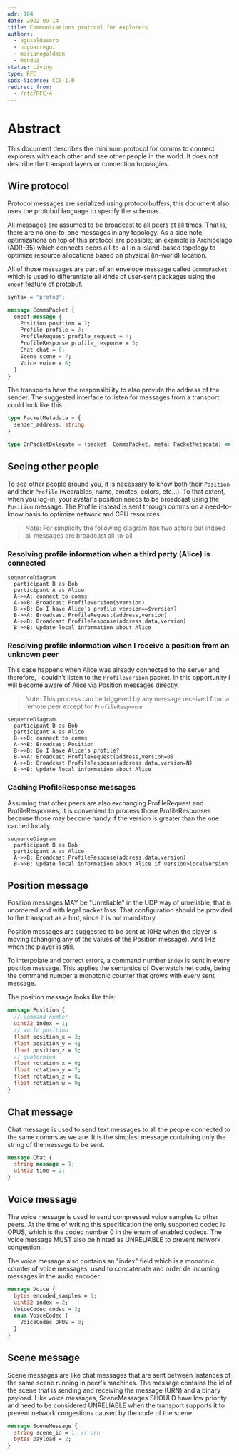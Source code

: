```yaml
---
adr: 104
date: 2022-09-14
title: Communications protocol for explorers
authors:
  - agusaldasoro
  - hugoarregui
  - marianogoldman
  - menduz
status: Living
type: RFC
spdx-license: CC0-1.0
redirect_from:
  - /rfc/RFC-4
---
```


# Abstract

This document describes the minimum protocol for comms to connect explorers with each other and see other people in the world. It does not describe the transport layers or connection topologies.

## Wire protocol

Protocol messages are serialized using protocolbuffers, this document also uses the protobuf language to specify the schemas.

All messages are assumed to be broadcast to all peers at all times. That is, there are no one-to-one messages in any topology. As a side note, optimizations on top of this protocol are possible; an example is Archipelago (ADR-35) which connects peers all-to-all in a island-based topology to optimize resource allocations based on physical (in-world) location.

All of those messages are part of an envelope message called `CommsPacket` which is used to differentiate all kinds of user-sent packages using the `oneof` feature of protobuf.

```protobuf
syntax = "proto3";

message CommsPacket {
  oneof message {
    Position position = 2;
    Profile profile = 3;
    ProfileRequest profile_request = 4;
    ProfileResponse profile_response = 5;
    Chat chat = 6;
    Scene scene = 7;
    Voice voice = 8;
  }
}
```

The transports have the responsibility to also provide the address of the sender. The suggested interface to listen for messages from a transport could look like this:

```typescript
type PacketMetadata = {
  sender_address: string
}

type OnPacketDelegate = (packet: CommsPacket, meta: PacketMetadata) => void
```

## Seeing other people

To see other people around you, it is necessary to know both their `Position` and their `Profile` (wearables, name, emotes, colors, etc...). To that extent, when you log-in, your avatar's position needs to be broadcast using the `Position` message. The Profile instead is sent through comms on a need-to-know basis to optimize network and CPU resources.

> Note: For simplicity the following diagram has two actors but indeed all messages are broadcast all-to-all

### Resolving profile information when a third party (Alice) is connected

```mermaid
sequenceDiagram
  participant B as Bob
  participant A as Alice
  A->>A: connect to comms
  A->>B: Broadcast ProfileVersion($version)
  B->>B: Do I have Alice's profile version==$version?
  B->>A: Broadcast ProfileRequest(address,version)
  A->>B: Broadcast ProfileResponse(address,data,version)
  B->>B: Update local information about Alice
```

### Resolving profile information when I receive a position from an unknown peer

This case happens when Alice was already connected to the server and therefore, I couldn't listen to the `ProfileVersion` packet. In this opportunity I will become aware of Alice via Position messages directly.

> Note: This process can be triggered by any message received from a remote peer except for `ProfileResponse`

```mermaid
sequenceDiagram
  participant B as Bob
  participant A as Alice
  B->>B: connect to comms
  A->>B: Broadcast Position
  B->>B: Do I have Alice's profile?
  B->>A: Broadcast ProfileRequest(address,version=0)
  A->>B: Broadcast ProfileResponse(address,data,version=N)
  B->>B: Update local information about Alice
```

### Caching ProfileResponse messages

Assuming that other peers are also exchanging ProfileRequest and ProfileResponses, it is convenient to process those ProfileResponses because those may become handy if the version is greater than the one cached locally.

```mermaid
sequenceDiagram
  participant B as Bob
  participant A as Alice
  A->>B: Broadcast ProfileResponse(address,data,version)
  B->>B: Update local information about Alice if version>localVersion
```

## Position message

Position messages MAY be "Unreliable" in the UDP way of unreliable, that is unordered and with legal packet loss. That configuration should be provided to the transport as a hint, since it is not mandatory.

Position messages are suggested to be sent at 10Hz when the player is moving (changing any of the values of the Position message). And 1Hz when the player is still.

To interpolate and correct errors, a command number `index` is sent in every position message. This applies the semantics of Overwatch net code, being the command number a monotonic counter that grows with every sent message.

The position message looks like this:

```protobuf
message Position {
  // command number
  uint32 index = 1;
  // world position
  float position_x = 3;
  float position_y = 4;
  float position_z = 5;
  // quaternion
  float rotation_x = 6;
  float rotation_y = 7;
  float rotation_z = 8;
  float rotation_w = 9;
}
```

## Chat message

Chat message is used to send text messages to all the people connected to the same comms as we are. It is the simplest message containing only the string of the message to be sent.

```protobuf
message Chat {
  string message = 1;
  uint32 time = 2;
}
```

## Voice message

The voice message is used to send compressed voice samples to other peers. At the time of writing this specification the only supported codec is OPUS, which is the codec number 0 in the enum of enabled codecs. The voice message MUST also be hinted as UNRELIABLE to prevent network congestion.

The voice message also contains an "index" field which is a monotinic counter of voice messages, used to concatenate and order de incoming messages in the audio encoder.

```protobuf
message Voice {
  bytes encoded_samples = 1;
  uint32 index = 2;
  VoiceCodec codec = 3;
  enum VoiceCodec {
    VoiceCodec_OPUS = 0;
  }
}
```

## Scene message

Scene messages are like chat messages that are sent between instances of the same scene running in peer's machines. The message contains the id of the scene that is sending and receiving the message (URN) and a binary payload. Like voice messages, SceneMessages SHOULD have low priority and need to be considered UNRELIABLE when the transport supports it to prevent network congestions caused by the code of the scene.

```protobuf
message SceneMessage {
  string scene_id = 1; // urn
  bytes payload = 2;
}
```
